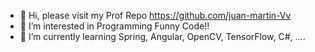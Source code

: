 - 👋 Hi, please visit my Prof Repo https://github.com/juan-martin-Vv
- 👀 I’m interested in Programming Funny Code!!
- 🌱 I’m currently learning Spring, Angular, OpenCV, TensorFlow, C#, ....

<!---
rogmax/rogmax is a ✨ special ✨ repository because its `README.md` (this file) appears on your GitHub profile.
You can click the Preview link to take a look at your changes.
--->
